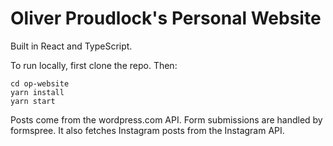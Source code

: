 # Oliver Proudlock's Personal Website

Built in React and TypeScript.

To run locally, first clone the repo. Then:

```
cd op-website
yarn install
yarn start
```

Posts come from the wordpress.com API. Form submissions are handled by formspree. It also fetches Instagram posts from the Instagram API.
